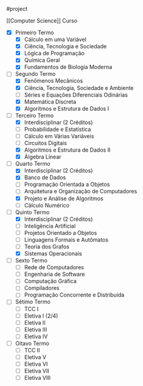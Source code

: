 #project 

[[Computer Science]] Curso


- [x] Primeiro Termo
	- [x] Cálculo em uma Variável
	- [x] Ciência, Tecnologia e Sociedade
	- [x] Lógica de Programação
	- [x] Química Geral
	- [x] Fundamentos de Biologia Moderna
- [ ] Segundo Termo
	- [x] Fenômenos Mecânicos
	- [x] Ciência, Tecnologia, Sociedade e Ambiente
	- [ ] Séries e Equações Diferenciais Odinárias
	- [x] Matemática Discreta
	- [x] Algoritmos e Estrutura de Dados I
- [ ] Terceiro Termo
	- [x] Interdisciplinar (2 Créditos)
	- [ ] Probabilidade e Estatística
	- [ ] Cálculo em Várias Variáveis
	- [ ] Circuitos Digitais
	- [x] Algoritmos e Estrutura de Dados II
	- [x] Álgebra Linear 
- [ ] Quarto Termo
	- [x] Interdisciplinar (2 Créditos)
	- [x] Banco de Dados
	- [ ] Programação Orientada a Objetos
	- [ ] Arquitetura e Organização de Computadores
	- [x] Projeto e Análise de Algoritmos
	- [ ] Cálculo Numérico
- [ ] Quinto Termo
	- [x] Interdisciplinar (2 Créditos)
	- [ ] Inteligẽncia Artificial
	- [ ] Projetos Orientado a Objetos
	- [ ] Linguagens Formais e Autômatos
	- [ ] Teoria dos Grafos
	- [x] Sistemas Operacionais
- [ ] Sexto Termo
	- [ ] Rede de Computadores
	- [ ] Engenharia de Software
	- [ ] Computação Gráfica
	- [ ] Compiladores
	- [ ] Programação Concorrente e Distribuída
- [ ] Sétimo Termo
	- [ ] TCC I
	- [ ] Eletiva I (2/4)
	- [ ] Eletiva II
	- [ ] Eletiva III
	- [ ] Eletiva IV
- [ ] Oitavo Termo
	- [ ] TCC II
	- [ ] Eletiva V
	- [ ] Eletiva VI
	- [ ] Eletiva VII
	- [ ] Eletiva VIII
